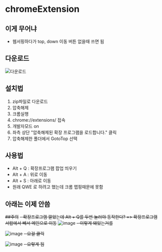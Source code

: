 # chromeExtension

## 이게 무어냐
- 웹서핑하다가 top, down 이동 버튼 없을때 쓰면 됨

## 다운로드
![다운로드](https://user-images.githubusercontent.com/49121907/237011355-b968587e-9480-4328-852e-934d7f4447b8.PNG)

## 설치법
1. zip파일로 다운로드
2. 압축해제
3. 크롬실행
4. chrome://extensions/ 접속
5. 개발자모드 on
6. 좌측 상단 "압축해제된 확장 프로그램을 로드합니다." 클릭
7. 압축해제한 폴더에서 GotoTop 선택

## 사용법
- Alt + Q : 확장프로그램 팝업 띄우기
- Alt + A : 위로 이동
- Alt + S : 아래로 이동
- 원래 QWE 로 하려고 했는데 크롬 맵핑때문에 못함






## 아래는 이제 안씀
~~##주의~~
~~- 확장프로그램 깔았는데 Alt + Q를 두번 눌러야 동작한다? => 확장프로그램 서랍에서 빼서 메인으로 이동~~
![image](https://user-images.githubusercontent.com/49121907/237009664-ef10034b-5dcc-4c9e-9b90-a721ce69135b.PNG)
~~- 이렇게 돼있는거를~~

![image](https://user-images.githubusercontent.com/49121907/237009827-805eda38-1261-4812-a7a3-17207d89152e.PNG)
~~- 요걸 클릭~~

![image](https://user-images.githubusercontent.com/49121907/237010673-55fd8f13-e352-42f7-91b0-0976530cfe67.png)
~~- 요렇게 됨~~

